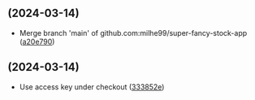 ##  (2024-03-14)

* Merge branch 'main' of github.com:milhe99/super-fancy-stock-app ([a20e790](https://github.com/milhe99/super-fancy-stock-app/commit/a20e790))



##  (2024-03-14)

* Use access key under checkout ([333852e](https://github.com/milhe99/super-fancy-stock-app/commit/333852e))



